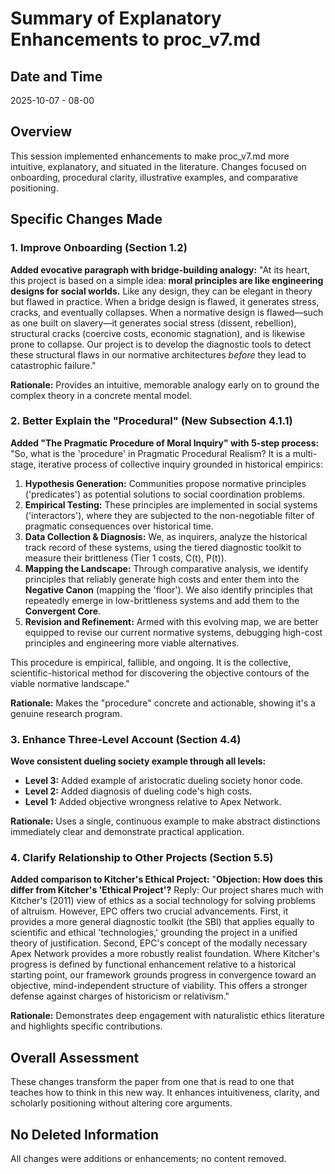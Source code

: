 # Summary of Explanatory Enhancements to proc_v7.md

## Date and Time
2025-10-07 - 08-00

## Overview
This session implemented enhancements to make proc_v7.md more intuitive, explanatory, and situated in the literature. Changes focused on onboarding, procedural clarity, illustrative examples, and comparative positioning.

## Specific Changes Made

### 1. Improve Onboarding (Section 1.2)
**Added evocative paragraph with bridge-building analogy:**
"At its heart, this project is based on a simple idea: **moral principles are like engineering designs for social worlds.** Like any design, they can be elegant in theory but flawed in practice. When a bridge design is flawed, it generates stress, cracks, and eventually collapses. When a normative design is flawed—such as one built on slavery—it generates social stress (dissent, rebellion), structural cracks (coercive costs, economic stagnation), and is likewise prone to collapse. Our project is to develop the diagnostic tools to detect these structural flaws in our normative architectures *before* they lead to catastrophic failure."

**Rationale:** Provides an intuitive, memorable analogy early on to ground the complex theory in a concrete mental model.

### 2. Better Explain the "Procedural" (New Subsection 4.1.1)
**Added "The Pragmatic Procedure of Moral Inquiry" with 5-step process:**
"So, what is the 'procedure' in Pragmatic Procedural Realism? It is a multi-stage, iterative process of collective inquiry grounded in historical empirics:

1. **Hypothesis Generation:** Communities propose normative principles ('predicates') as potential solutions to social coordination problems.
2. **Empirical Testing:** These principles are implemented in social systems ('interactors'), where they are subjected to the non-negotiable filter of pragmatic consequences over historical time.
3. **Data Collection & Diagnosis:** We, as inquirers, analyze the historical track record of these systems, using the tiered diagnostic toolkit to measure their brittleness (Tier 1 costs, C(t), P(t)).
4. **Mapping the Landscape:** Through comparative analysis, we identify principles that reliably generate high costs and enter them into the **Negative Canon** (mapping the 'floor'). We also identify principles that repeatedly emerge in low-brittleness systems and add them to the **Convergent Core**.
5. **Revision and Refinement:** Armed with this evolving map, we are better equipped to revise our current normative systems, debugging high-cost principles and engineering more viable alternatives.

This procedure is empirical, fallible, and ongoing. It is the collective, scientific-historical method for discovering the objective contours of the viable normative landscape."

**Rationale:** Makes the "procedure" concrete and actionable, showing it's a genuine research program.

### 3. Enhance Three-Level Account (Section 4.4)
**Wove consistent dueling society example through all levels:**
- **Level 3:** Added example of aristocratic dueling society honor code.
- **Level 2:** Added diagnosis of dueling code's high costs.
- **Level 1:** Added objective wrongness relative to Apex Network.

**Rationale:** Uses a single, continuous example to make abstract distinctions immediately clear and demonstrate practical application.

### 4. Clarify Relationship to Other Projects (Section 5.5)
**Added comparison to Kitcher's Ethical Project:**
"**Objection: How does this differ from Kitcher's 'Ethical Project'?** Reply: Our project shares much with Kitcher's (2011) view of ethics as a social technology for solving problems of altruism. However, EPC offers two crucial advancements. First, it provides a more general diagnostic toolkit (the SBI) that applies equally to scientific and ethical 'technologies,' grounding the project in a unified theory of justification. Second, EPC's concept of the modally necessary Apex Network provides a more robustly realist foundation. Where Kitcher's progress is defined by functional enhancement relative to a historical starting point, our framework grounds progress in convergence toward an objective, mind-independent structure of viability. This offers a stronger defense against charges of historicism or relativism."

**Rationale:** Demonstrates deep engagement with naturalistic ethics literature and highlights specific contributions.

## Overall Assessment
These changes transform the paper from one that is read to one that teaches how to think in this new way. It enhances intuitiveness, clarity, and scholarly positioning without altering core arguments.

## No Deleted Information
All changes were additions or enhancements; no content removed.